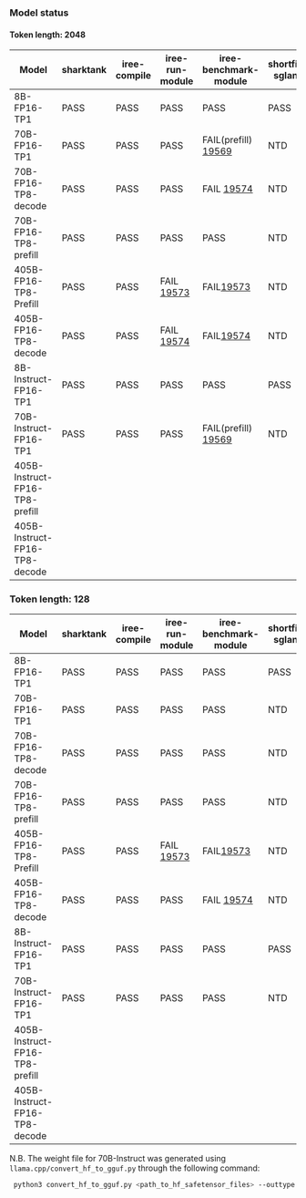 ### Model status

#### Token length: 2048

|Model|sharktank|iree-compile|iree-run-module|iree-benchmark-module|shortfin-sglang|kubernetes|
|---|---|---|---|---|---|---|       
|8B-FP16-TP1|PASS|PASS|PASS|PASS|PASS|NTD|NTD
|70B-FP16-TP1|PASS|PASS|PASS|FAIL(prefill) [19569](https://github.com/iree-org/iree/issues/19569)|NTD|NTD
|70B-FP16-TP8-decode|PASS|PASS|PASS|FAIL [19574](https://github.com/iree-org/iree/issues/19574)|NTD|NTD
|70B-FP16-TP8-prefill|PASS|PASS|PASS|PASS|NTD|NTD
|405B-FP16-TP8-Prefill|PASS|PASS|FAIL [19573](https://github.com/iree-org/iree/issues/19573)|FAIL[19573](https://github.com/iree-org/iree/issues/19573)|NTD|NTD
|405B-FP16-TP8-decode|PASS|PASS|FAIL [19574](https://github.com/iree-org/iree/issues/19573)|FAIL[19574](https://github.com/iree-org/iree/issues/19574)|NTD|NTD|
|8B-Instruct-FP16-TP1|PASS|PASS|PASS|PASS|PASS|NTD
|70B-Instruct-FP16-TP1|PASS|PASS|PASS|FAIL(prefill) [19569](https://github.com/iree-org/iree/issues/19569)|NTD|NTD
|405B-Instruct-FP16-TP8-prefill|
|405B-Instruct-FP16-TP8-decode|

### Token length: 128

|Model|sharktank|iree-compile|iree-run-module|iree-benchmark-module|shortfin-sglang|kubernetes|
|---|---|---|---|---|---|---|       
|8B-FP16-TP1|PASS|PASS|PASS|PASS|PASS|NTD|NTD
|70B-FP16-TP1|PASS|PASS|PASS|PASS|NTD|NTD
|70B-FP16-TP8-decode|PASS|PASS|PASS|PASS|NTD|NTD
|70B-FP16-TP8-prefill|PASS|PASS|PASS|PASS|NTD|NTD
|405B-FP16-TP8-Prefill|PASS|PASS|FAIL [19573](https://github.com/iree-org/iree/issues/19573)|FAIL[19573](https://github.com/iree-org/iree/issues/19573)|NTD|NTD
|405B-FP16-TP8-decode|PASS|PASS|PASS|FAIL [19574](https://github.com/iree-org/iree/issues/19574)|NTD|NTD|
|8B-Instruct-FP16-TP1|PASS|PASS|PASS|PASS|PASS|NTD
|70B-Instruct-FP16-TP1|PASS|PASS|PASS|PASS|NTD|NTD
|405B-Instruct-FP16-TP8-prefill|
|405B-Instruct-FP16-TP8-decode|




N.B. The weight file for 70B-Instruct was generated using `llama.cpp/convert_hf_to_gguf.py` through the following command:
```sh
 python3 convert_hf_to_gguf.py <path_to_hf_safetensor_files> --outtype f16 --outfile llama_70b_3.1_instruct.gguf
```



